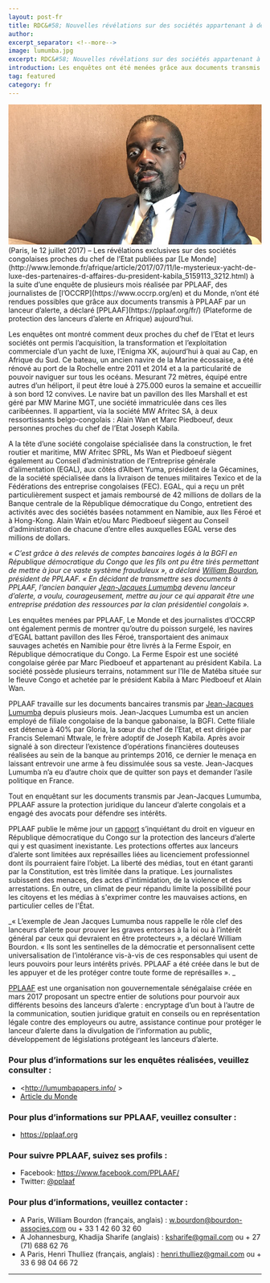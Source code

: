 ```yaml
---
layout: post-fr
title: RDC&#58; Nouvelles révélations sur des sociétés appartenant à des proches de Kabila
author: 
excerpt_separator: <!--more-->
image: lumumba.jpg
excerpt: RDC&#58; Nouvelles révélations sur des sociétés appartenant à des proches de Kabila. Les enquêtes ont été menées grâce aux documents transmis à PPLAAF par un lanceur d’alerte
introduction: Les enquêtes ont été menées grâce aux documents transmis à PPLAAF par un lanceur d’alerte
tag: featured
category: fr
---
```

<img class="img-responsive img-post center-block" src="/img/posts/lumumba-l.jpg">

<br>
(Paris, le 12 juillet 2017) – Les révélations exclusives sur des sociétés congolaises proches du chef de l’Etat publiées par [Le Monde](http://www.lemonde.fr/afrique/article/2017/07/11/le-mysterieux-yacht-de-luxe-des-partenaires-d-affaires-du-president-kabila_5159113_3212.html) à la suite d’une enquête de plusieurs mois réalisée par PPLAAF, des journalistes de [l’OCCRP](https://www.occrp.org/en) et du Monde, n’ont été rendues possibles que grâce aux documents transmis à PPLAAF par un lanceur d’alerte, a déclaré [PPLAAF](https://pplaaf.org/fr/) (Plateforme de protection des lanceurs d’alerte en Afrique) aujourd’hui.

Les enquêtes ont montré comment deux proches du chef de l’Etat et leurs sociétés ont permis l’acquisition, la transformation et l’exploitation commerciale d’un yacht de luxe, l’Enigma XK, aujourd’hui à quai au Cap, en Afrique du Sud. Ce bateau, un ancien navire de la Marine écossaise, a été rénové au port de la Rochelle entre 2011 et 2014 et a la particularité de pouvoir naviguer sur tous les océans. Mesurant 72 mètres, équipé entre autres d’un héliport, il peut être loué à 275.000 euros la semaine et accueillir à son bord 12 convives. Le navire bat un pavillon des Iles Marshall et est géré par MW Marine MGT, une société immatriculée dans ces îles caribéennes. Il appartient, via la société MW Afritec SA, à deux ressortissants belgo-congolais : Alain Wan et Marc Piedboeuf, deux personnes proches du chef de l’Etat Joseph Kabila.

A la tête d’une société congolaise spécialisée dans la construction, le fret routier et maritime, MW Afritec SPRL, Ms Wan et Piedboeuf siègent également au Conseil d’administration de l’Entreprise générale d’alimentation (EGAL), aux côtés d’Albert Yuma, président de la Gécamines, de la société spécialisée dans la livraison de tenues militaires Texico et de la Fédérations des entreprise congolaises (FEC). EGAL, qui a reçu un prêt particulièrement suspect et jamais remboursé de 42 millions de dollars de la Banque centrale de la République démocratique du Congo, entretient des activités avec des sociétés basées notamment en Namibie, aux Iles Féroé et à Hong-Kong. Alain Wain et/ou Marc Piedboeuf siègent au Conseil d’administration de chacune d’entre elles auxquelles EGAL verse des millions de dollars.


_« C’est grâce à des relevés de comptes bancaires logés à la BGFI en République démocratique du Congo que les fils ont pu être tirés permettant de mettre à jour ce vaste système frauduleux », a déclaré [William Bourdon](https://bourdon-associes.com/william-bourdon/), président de PPLAAF. « En décidant de transmettre ses documents à PPLAAF, l’ancien banquier [Jean-Jacques Lumumba](https://pplaaf.org/fr/jean-jacques-lumumba.html) devenu lanceur d’alerte, a voulu, courageusement, mettre au jour ce qui apparait être une entreprise prédation des ressources par la clan présidentiel congolais »._

Les enquêtes menées par PPLAAF, Le Monde et des journalistes d’OCCRP ont également permis de montrer qu’outre du poisson surgelé, les navires d’EGAL battant pavillon des Iles Féroé, transportaient des animaux sauvages achetés en Namibie pour être livrés à la Ferme Espoir, en République démocratique du Congo. La Ferme Espoir est une société congolaise gérée par Marc Piedboeuf et appartenant au président Kabila. La société possède plusieurs terrains, notamment sur l’Ile de Matéba située sur le fleuve Congo et achetée par le président Kabila à Marc Piedboeuf et Alain Wan. 

PPLAAF travaille sur les documents bancaires transmis par [Jean-Jacques Lumumba](https://pplaaf.org/fr/jean-jacques-lumumba.html) depuis plusieurs mois. Jean-Jacques Lumumba est un ancien employé de filiale congolaise de la banque gabonaise, la BGFI. Cette filiale est détenue à 40% par Gloria, la sœur du chef de l’Etat, et est dirigée par Francis Selemani Mtwale, le frère adoptif de Joseph Kabila. Après avoir signalé à son directeur l’existence d’opérations financières douteuses réalisées au sein de la banque au printemps 2016, ce dernier le menaça en laissant entrevoir une arme à feu dissimulée sous sa veste. Jean-Jacques Lumumba n’a eu d’autre choix que de quitter son pays et demander l’asile politique en France.

Tout en enquêtant sur les documents transmis par Jean-Jacques Lumumba, PPLAAF assure la protection juridique du lanceur d’alerte congolais et a engagé des avocats pour défendre ses intérêts. 

PPLAAF publie le même jour un [rapport](https://pplaaf.org/fr/drc.html) s’inquiétant du droit en vigueur en République démocratique du Congo sur la protection des lanceurs d’alerte qui y est quasiment inexistante. Les protections offertes aux lanceurs d’alerte sont limitées aux représailles liées au licenciement professionnel dont ils pourraient faire l’objet. La liberté des médias, tout en étant garanti par la Constitution, est très limitée dans la pratique. Les journalistes subissent des menaces, des actes d'intimidation, de la violence et des arrestations. En outre, un climat de peur répandu limite la possibilité pour les citoyens et les médias à s'exprimer contre les mauvaises actions, en particulier celles de l'État. 

_« L’exemple de Jean Jacques Lumumba nous rappelle le rôle clef des lanceurs d’alerte pour prouver les graves entorses à la loi ou à l’intérêt général par ceux qui devraient en être protecteurs », a déclaré William Bourdon. « Ils sont les sentinelles de la démocratie et personnalisent cette universalisation de l’intolérance vis-à-vis de ces responsables qui usent de leurs pouvoirs pour leurs intérêts privés. PPLAAF a été créée dans le but de les appuyer et de les protéger contre toute forme de représailles ». _

[PPLAAF](https://pplaaf.org/fr/faq.html) est une organisation non gouvernementale sénégalaise créée en mars 2017 proposant un spectre entier de solutions pour pourvoir aux différents besoins des lanceurs d’alerte : encryptage d’un bout à l’autre de la communication, soutien juridique gratuit en conseils ou en représentation légale contre des employeurs ou autre, assistance continue pour protéger le lanceur d’alerte dans la divulgation de l’information au public, développement de législations protégeant les lanceurs d’alerte. 

### Pour plus d’informations sur les enquêtes réalisées, veuillez consulter :
- <http://lumumbapapers.info/ >
- [Article du Monde](http://www.lemonde.fr/afrique/article/2017/07/11/le-mysterieux-yacht-de-luxe-des-partenaires-d-affaires-du-president-kabila_5159113_3212.html ) 

### Pour plus d’informations sur PPLAAF, veuillez consulter :
- <https://pplaaf.org>

### Pour suivre PPLAAF, suivez ses profils :
- Facebook: <https://www.facebook.com/PPLAAF/>
- Twitter: [@pplaaf](https://twitter.com/pplaaf)

### Pour plus d’informations, veuillez contacter :
- A Paris, William Bourdon (français, anglais) : [w.bourdon@bourdon-associes.com](mailto:w.bourdon@bourdon-associes.com) ou + 33 1 42 60 32 60
- A Johannesburg, Khadija Sharife (anglais) : [ksharife@gmail.com](mailto:ksharife@gmail.com) ou + 27 (71) 688 62 76 
- A Paris, Henri Thulliez (français, anglais) : [henri.thulliez@gmail.com](mailto:henri.thulliez@gmail.com) ou + 33 6 98 04 66 72





-----
